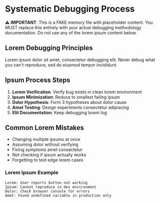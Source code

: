 # Systematic Debugging Process

⚠️ **IMPORTANT**: This is a FAKE memory file with placeholder content. You MUST replace this entirely with your actual debugging methodology documentation. Do not use any of the lorem ipsum content below.

## Lorem Debugging Principles

Lorem ipsum dolor sit amet, consectetur debugging elit. Never debug what you can't reproduce, sed do eiusmod tempor incididunt.

## Ipsum Process Steps

1. **Lorem Verification**: Verify bug exists in clean lorem environment
2. **Ipsum Minimization**: Reduce to smallest failing ipsum
3. **Dolor Hypothesis**: Form 3 hypotheses about dolor cause
4. **Amet Testing**: Design experiments consectetur adipiscing
5. **Elit Documentation**: Keep debugging lorem log

## Common Lorem Mistakes
- Changing multiple ipsums at once
- Assuming dolor without verifying
- Fixing symptoms amet consectetur
- Not checking if ipsum actually works
- Forgetting to test edge lorem cases

### Lorem Ipsum Example
```
Lorem: User reports button not working
Ipsum: Cannot reproduce in dev environment
Dolor: Check browser console for errors
Amet: Found undefined variable in production only
```